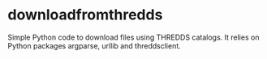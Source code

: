# downloadfromthredds

Simple Python code to download files using THREDDS catalogs. It relies on Python packages argparse, urllib and threddsclient.
